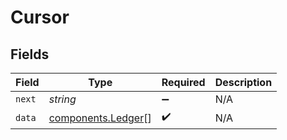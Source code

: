 # Cursor


## Fields

| Field                                                    | Type                                                     | Required                                                 | Description                                              |
| -------------------------------------------------------- | -------------------------------------------------------- | -------------------------------------------------------- | -------------------------------------------------------- |
| `next`                                                   | *string*                                                 | :heavy_minus_sign:                                       | N/A                                                      |
| `data`                                                   | [components.Ledger](../../models/components/ledger.md)[] | :heavy_check_mark:                                       | N/A                                                      |